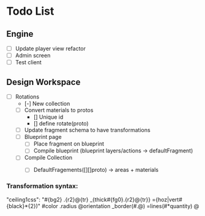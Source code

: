 # Todo List

## Engine
- [ ] Update player view refactor
- [ ] Admin screen
- [ ] Test client

## Design Workspace
- [ ] Rotations
  - [-] New collection
  - [ ] Convert materials to protos
    - [] Unique id 
    - [] define rotate(proto)
  - [ ] Update fragment schema to have transformations 
  - [ ] Blueprint page 
    - [ ] Place fragment on blueprint
    - [ ] Compile blueprint (blueprint layers/actions -> defaultFragment)
  - [ ] Compile Collection 
    - [ ] DefaultFragements([][]proto) -> areas + materials


### Transformation syntax:
 "ceiling1css": "#{bg2} .{r2}@{tr} _{thick#{fg0}.{r2}@{tr}} ={hoz|vert#{black}*{2})"
 #color 
 .radius
 @orientation
 _border(#.@)
 =lines(#*quantity) @

 
